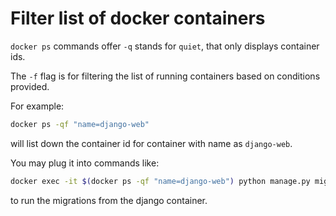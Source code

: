 # Filter list of docker containers

`docker ps` commands offer `-q` stands for `quiet`, that only displays container ids.

The `-f` flag is for filtering the list of running containers based on conditions provided.

For example:

```bash
docker ps -qf "name=django-web"
```

will list down the container id for container with name as `django-web`.

You may plug it into commands like:

```bash
docker exec -it $(docker ps -qf "name=django-web") python manage.py migrate
```

to run the migrations from the django container.
